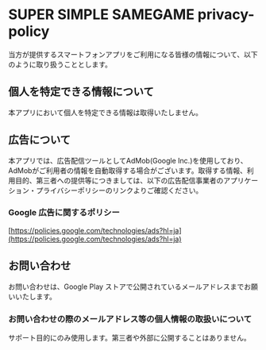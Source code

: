 # SUPER SIMPLE SAMEGAME privacy-policy
当方が提供するスマートフォンアプリをご利用になる皆様の情報について、以下のように取り扱うこととします。

## 個人を特定できる情報について

本アプリにおいて個人を特定できる情報は取得いたしません。

## 広告について

本アプリでは、広告配信ツールとしてAdMob(Google Inc.)を使用しており、AdMobがご利用者の情報を自動取得する場合がございます。取得する情報、利用目的、第三者への提供等につきましては、以下の広告配信事業者のアプリケーション・プライバシーポリシーのリンクよりご確認ください。

### Google 広告に関するポリシー

[https://policies.google.com/technologies/ads?hl=ja](https://policies.google.com/technologies/ads?hl=ja)

## お問い合わせ
お問い合わせは、Google Play ストアで公開されているメールアドレスまでお願いいたします。

### お問い合わせの際のメールアドレス等の個人情報の取扱いについて
サポート目的にのみ使用します。第三者や外部に公開することはありません。